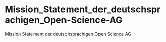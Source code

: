 Mission_Statement_der_deutschsprachigen_Open-Science-AG
=======================================================

Mission Statement der deutschsprachigen Open Science AG
